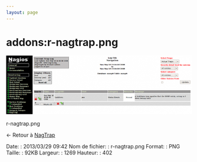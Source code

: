 ```yaml
---
layout: page
---
```


addons:r-nagtrap.png
====================

[![r-nagtrap.png](../../assets/media/addons/r-nagtrap.png@cache=&w=900&h=285 "r-nagtrap.png")](../../assets/media/addons/r-nagtrap.png@cache= "Afficher le fichier original")

r-nagtrap.png

← Retour à [NagTrap](../../addons/nagtrap.html "nagios:addons:nagtrap")

Date:
:   2013/03/29 09:42
Nom de fichier:
:   r-nagtrap.png
Format:
:   PNG
Taille:
:   92KB
Largeur:
:   1269
Hauteur:
:   402

